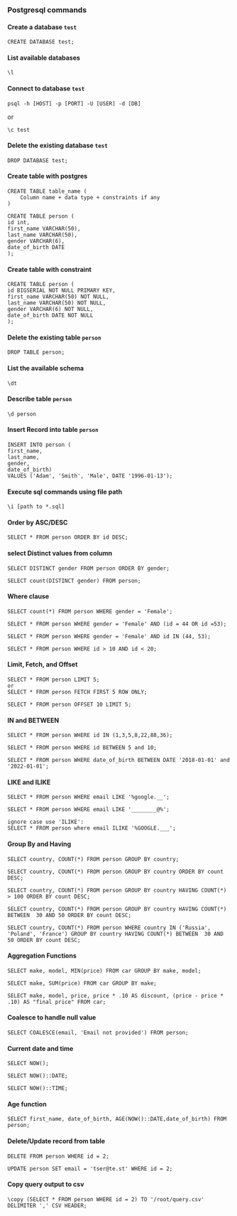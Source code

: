### Postgresql commands


#### Create a database `test`
```console
CREATE DATABASE test;
```

#### List available databases
```console
\l
```

#### Connect to database `test`
```console
psql -h [HOST] -p [PORT] -U [USER] -d [DB]
```
or
```console
\c test
```

#### Delete the existing database `test`
```console
DROP DATABASE test;
```

#### Create table with postgres
```console
CREATE TABLE table_name (
    Column name + data type + constraints if any
)
```
```console
CREATE TABLE person (
id int,
first_name VARCHAR(50),
last_name VARCHAR(50),
gender VARCHAR(6),
date_of_birth DATE
);
```

#### Create table with constraint
```console
CREATE TABLE person (
id BIGSERIAL NOT NULL PRIMARY KEY,
first_name VARCHAR(50) NOT NULL,
last_name VARCHAR(50) NOT NULL,
gender VARCHAR(6) NOT NULL,
date_of_birth DATE NOT NULL
);
```

#### Delete the existing table `person`
```console
DROP TABLE person;
```

#### List the available schema
```console
\dt
```

#### Describe table `person`
```console
\d person
```

#### Insert Record into table `person`
```console
INSERT INTO person (
first_name,
last_name,
gender,
date_of_birth)
VALUES ('Adam', 'Smith', 'Male', DATE '1996-01-13');
```

#### Execute sql commands using file path
```console
\i [path to *.sql]
```

#### Order by ASC/DESC
```console
SELECT * FROM person ORDER BY id DESC;
```

#### select Distinct values from column
```console
SELECT DISTINCT gender FROM person ORDER BY gender;

SELECT count(DISTINCT gender) FROM person;
```

#### Where clause
```console
SELECT count(*) FROM person WHERE gender = 'Female';

SELECT * FROM person WHERE gender = 'Female' AND (id = 44 OR id =53);

SELECT * FROM person WHERE gender = 'Female' AND id IN (44, 53);

SELECT * FROM person WHERE id > 10 AND id < 20;
```

#### Limit, Fetch, and Offset
```console
SELECT * FROM person LIMIT 5;
or
SELECT * FROM person FETCH FIRST 5 ROW ONLY;

SELECT * FROM person OFFSET 10 LIMIT 5;
```

#### IN and BETWEEN
```console
SELECT * FROM person WHERE id IN (1,3,5,8,22,88,36);

SELECT * FROM person WHERE id BETWEEN 5 and 10;

SELECT * FROM person WHERE date_of_birth BETWEEN DATE '2018-01-01' and '2022-01-01';
```

#### LIKE and ILIKE
```console
SELECT * FROM person WHERE email LIKE '%google.__';

SELECT * FROM person WHERE email LIKE '________@%';

ignore case use 'ILIKE':
SELECT * FROM person where email ILIKE '%GOOGLE.___';
```

#### Group By and Having
```console
SELECT country, COUNT(*) FROM person GROUP BY country;

SELECT country, COUNT(*) FROM person GROUP BY country ORDER BY count DESC;

SELECT country, COUNT(*) FROM person GROUP BY country HAVING COUNT(*) > 100 ORDER BY count DESC;

SELECT country, COUNT(*) FROM person GROUP BY country HAVING COUNT(*) BETWEEN  30 AND 50 ORDER BY count DESC;

SELECT country, COUNT(*) FROM person WHERE country IN ('Russia', 'Poland', 'France') GROUP BY country HAVING COUNT(*) BETWEEN  30 AND 50 ORDER BY count DESC;
```

#### Aggregation Functions
```console
SELECT make, model, MIN(price) FROM car GROUP BY make, model;

SELECT make, SUM(price) FROM car GROUP BY make;

SELECT make, model, price, price * .10 AS discount, (price - price * .10) AS "final price" FROM car;
```

#### Coalesce to handle null value
```console
SELECT COALESCE(email, 'Email not provided') FROM person;
```

#### Current date and time
```console
SELECT NOW();

SELECT NOW()::DATE;

SELECT NOW()::TIME;
```

#### Age function
```console
SELECT first_name, date_of_birth, AGE(NOW()::DATE,date_of_birth) FROM person;
```

#### Delete/Update record from table 
```console
DELETE FROM person WHERE id = 2;

UPDATE person SET email = 'tser@te.st' WHERE id = 2;
```

#### Copy query output to csv
```console
\copy (SELECT * FROM person WHERE id = 2) TO '/root/query.csv' DELIMITER ',' CSV HEADER;
```
